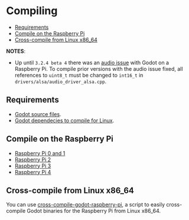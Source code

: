 # Compiling

- [Requirements](#requirements)
- [Compile on the Raspberry Pi](#compile-on-the-raspberry-pi)
- [Cross-compile from Linux x86_64](#cross-compile-from-linux-x86_64)

**NOTES**:

- Up until `3.2.4 beta 4` there was an [audio issue](https://github.com/godotengine/godot/pull/43928) with Godot on a Raspberry Pi. To compile prior versions with the audio issue fixed, all references to `uint8_t` must be changed to `int16_t` in `drivers/alsa/audio_driver_alsa.cpp`.

## Requirements

- [Godot source files](https://github.com/godotengine/godot).
- [Godot dependecies to compile for Linux](https://docs.godotengine.org/en/stable/development/compiling/compiling_for_x11.html).

## Compile on the Raspberry Pi

- [Raspberry Pi 0 and 1](/compiling/raspberry_pi_0_1.md)
- [Raspberry Pi 2](/compiling/raspberry_pi_2.md)
- [Raspberry Pi 3](/compiling/raspberry_pi_3.md)
- [Raspberry Pi 4](/compiling/raspberry_pi_4.md)

## Cross-compile from Linux x86_64

You can use [cross-compile-godot-raspberry-pi](https://github.com/hiulit/cross-compile-godot-raspberry-pi), a script to easily cross-compile Godot binaries for the Raspberry Pi from Linux x86_64.